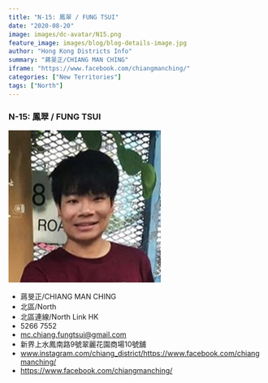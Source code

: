 ```yaml
---
title: "N-15: 鳳翠 / FUNG TSUI"
date: "2020-08-20"
image: images/dc-avatar/N15.png
feature_image: images/blog/blog-details-image.jpg
author: "Hong Kong Districts Info"
summary: "蔣旻正/CHIANG MAN CHING"
iframe: "https://www.facebook.com/chiangmanching/"
categories: ["New Territories"]
tags: ["North"]
---
```


### N-15: 鳳翠 / FUNG TSUI  
![](/images/dc-avatar/N15.png)  

 - 蔣旻正/CHIANG MAN CHING  
 - 北區/North  
 - 北區連線/North Link HK  
 - 5266 7552  
 - mc.chiang.fungtsui@gmail.com  
 - 新界上水鳳南路9號翠麗花園商場10號舖  
 - www.instagram.com/chiang_district/https://www.facebook.com/chiangmanching/  
 - https://www.facebook.com/chiangmanching/
